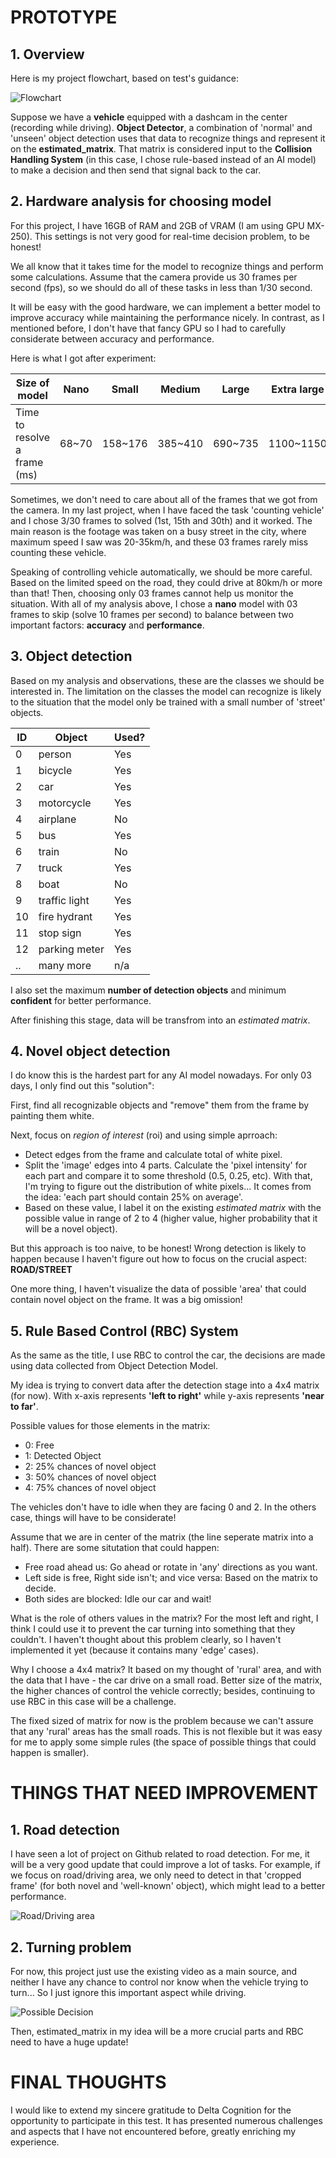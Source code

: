 # **PROTOTYPE**
## **1. Overview**
Here is my project flowchart, based on test's guidance:

![Flowchart](https://github.com/duy-nq/Autopilot/blob/main/Assests/prototype.png)

Suppose we have a **vehicle** equipped with a dashcam in the center (recording while driving). **Object Detector**, a combination of 'normal' and 'unseen' object detection uses that data to recognize things and represent it on the **estimated_matrix**. That matrix is ​​considered input to the **Collision Handling System** (in this case, I chose rule-based instead of an AI model) to make a decision and then send that signal back to the car.

## **2. Hardware analysis for choosing model**
For this project, I have 16GB of RAM and 2GB of VRAM (I am using GPU MX-250). This settings is not very good for real-time decision problem, to be honest!

We all know that it takes time for the model to recognize things and perform some calculations. Assume that the camera provide us 30 frames per second (fps), so we should do all of these tasks in less than 1/30 second.

It will be easy with the good hardware, we can implement a better model to improve accuracy while maintaining the performance nicely. In contrast, as I mentioned before, I don't have that fancy GPU so I had to carefully considerate between accuracy and performance.

Here is what I got after experiment:

| Size of model                | Nano   | Small   | Medium  | Large   | Extra large |
| ---------------------------- | ------ | ------- | ------- | ------- | ----------- |
| Time to resolve a frame (ms) | 68~70  | 158~176 | 385~410 | 690~735 | 1100~1150   |

Sometimes, we don't need to care about all of the frames that we got from the camera. In my last project, when I have faced the task 'counting vehicle' and I chose 3/30 frames to solved (1st, 15th and 30th) and it worked. The main reason is the footage was taken on a busy street in the city, where maximum speed I saw was 20-35km/h, and these 03 frames rarely miss counting these vehicle.

Speaking of controlling vehicle automatically, we should be more careful. Based on the limited speed on the road, they could drive at 80km/h or more than that! Then, choosing only 03 frames cannot help us monitor the situation. With all of my analysis above, I chose a **nano** model with 03 frames to skip (solve 10 frames per second) to balance between two important factors: **accuracy** and **performance**.

## **3. Object detection**
Based on my analysis and observations, these are the classes we should be interested in. The limitation on the classes the model can recognize is likely to the situation that the model only be trained with a small number of 'street' objects.

| ID | Object          | Used? |
|----|-----------------|-------|
| 0  | person          | Yes   |
| 1  | bicycle         | Yes   |
| 2  | car             | Yes   |
| 3  | motorcycle      | Yes   |
| 4  | airplane        | No    |
| 5  | bus             | Yes   |
| 6  | train           | No    |
| 7  | truck           | Yes   |
| 8  | boat            | No    |
| 9  | traffic light   | Yes   |
| 10 | fire hydrant    | Yes   |
| 11 | stop sign       | Yes   |
| 12 | parking meter   | Yes   |
| .. | many more       | n/a   |

I also set the maximum **number of detection objects** and minimum **confident** for better performance.

After finishing this stage, data will be transfrom into an *estimated matrix*.

## **4. Novel object detection**
I do know this is the hardest part for any AI model nowadays. For only 03 days, I only find out this "solution":

First, find all recognizable objects and "remove" them from the frame by painting them white.

Next, focus on *region of interest* (roi) and using simple aprroach:
- Detect edges from the frame and calculate total of white pixel.
- Split the 'image' edges into 4 parts. Calculate the 'pixel intensity' for each part and compare it to some threshold (0.5, 0.25, etc). With that, I'm trying to figure out the distribution of white pixels... It comes from the idea: 'each part should contain 25% on average'.
- Based on these value, I label it on the existing *estimated matrix* with the possible value in range of 2 to 4 (higher value, higher probability that it will be a novel object).

But this approach is too naive, to be honest! Wrong detection is likely to happen because I haven't figure out how to focus on the crucial aspect: **ROAD/STREET**

One more thing, I haven't visualize the data of possible 'area' that could contain novel object on the frame. It was a big omission!

## **5. Rule Based Control (RBC) System**
As the same as the title, I use RBC to control the car, the decisions are made using data collected from Object Detection Model.

My idea is trying to convert data after the detection stage into a 4x4 matrix (for now). With x-axis represents **'left to right'** while y-axis represents **'near to far'**.

Possible values for those elements in the matrix:
- 0: Free
- 1: Detected Object
- 2: 25% chances of novel object
- 3: 50% chances of novel object
- 4: 75% chances of novel object

The vehicles don't have to idle when they are facing 0 and 2. In the others case, things will have to be considerate!

Assume that we are in center of the matrix (the line seperate matrix into a half). There are some situtation that could happen:
- Free road ahead us: Go ahead or rotate in 'any' directions as you want.
- Left side is free, Right side isn't; and vice versa: Based on the matrix to decide.
- Both sides are blocked: Idle our car and wait!

What is the role of others values in the matrix? For the most left and right, I think I could use it to prevent the car turning into something that they couldn't. I haven't thought about this problem clearly, so I haven't implemented it yet (because it contains many 'edge' cases).

Why I choose a 4x4 matrix? It based on my thought of 'rural' area, and with the data that I have - the car drive on a small road. Better size of the matrix, the higher chances of control the vehicle correctly; besides, continuing to use RBC in this case will be a challenge.

The fixed sized of matrix for now is the problem because we can't assure that any 'rural' areas has the small roads. This is not flexible but it was easy for me to apply some simple rules (the space of possible things that could happen is smaller).

# **THINGS THAT NEED IMPROVEMENT**
## **1. Road detection**
I have seen a lot of project on Github related to road detection. For me, it will be a very good update that could improve a lot of tasks. For example, if we focus on road/driving area, we only need to detect in that 'cropped frame' (for both novel and 'well-known' object), which might lead to a better performance.

![Road/Driving area](https://github.com/duy-nq/Autopilot/blob/main/Assests/road.png)

## **2. Turning problem**
For now, this project just use the existing video as a main source, and neither I have any chance to control nor know when the vehicle trying to turn... So I just ignore this important aspect while driving.

![Possible Decision](https://github.com/duy-nq/Autopilot/blob/main/Assests/possible_decision.png)

Then, estimated_matrix in my idea will be a more crucial parts and RBC need to have a huge update!

# **FINAL THOUGHTS**
I would like to extend my sincere gratitude to Delta Cognition for the opportunity to participate in this test. It has presented numerous challenges and aspects that I have not encountered before, greatly enriching my experience.